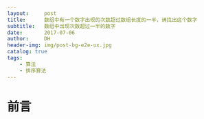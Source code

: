 ```yaml
---
layout:     post
title:      数组中有一个数字出现的次数超过数组长度的一半，请找出这个数字
subtitle:   数组中出现次数超过一半的数字
date:       2017-07-06
author:     DH
header-img: img/post-bg-e2e-ux.jpg 
catalog: true
tags:
    - 算法
    - 排序算法
---
```



# 前言
